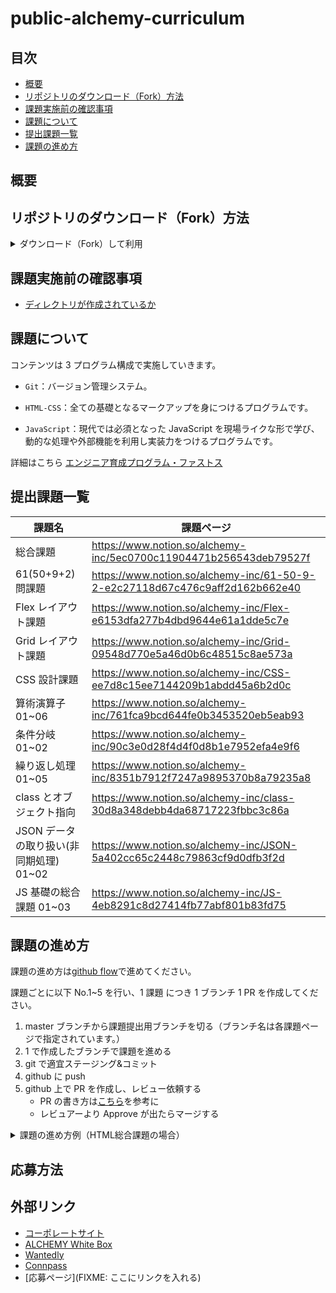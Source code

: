 # public-alchemy-curriculum

## 目次

- [概要](#概要)
- [リポジトリのダウンロード（Fork）方法](#リポジトリのダウンロード（Fork）方法)
- [課題実施前の確認事項](#課題実施前の確認事項)
- [課題について](#課題について)
- [提出課題一覧](#提出課題一覧)
- [課題の進め方](#課題の進め方)

## 概要

## リポジトリのダウンロード（Fork）方法

<details>
  <summary>ダウンロード（Fork）して利用</summary>

1. 「Fork」を押す

   ![](https://github.com/ALCHEMY-curriculum/public-alchemy-curriculum/assets/53852040/c419f24e-707d-455a-89f8-384cde2f0650)

2. 「Create Fork」を押す

   ![](https://github.com/ALCHEMY-curriculum/public-alchemy-curriculum/assets/53852040/165c6c6b-d14e-4898-9252-761ed22081e9)

3. Fork した「public-alchemy-curriculum」の「<> Code ▼ 」を押す

   ![](https://github.com/ALCHEMY-curriculum/public-alchemy-curriculum/assets/53852040/514c02a6-fa7f-429d-878f-c0ebc63edbec)

4. clone リンクをコピーする

   ![](https://github.com/ALCHEMY-curriculum/public-alchemy-curriculum/assets/53852040/074788ed-8e9a-49ee-8e22-b6901e03fa76)

5. ターミナルで`git clone git@github.com:XXXXXXXX/public-alchemy-curriculum.git`　を打ち込み、「ENTER」を押す

   ※ XXXXXXXX は Github のユーザネームが入ります

   ※ `git clone `の後に 4. でコピーしたものをペーストすると上記のコマンドになります

   ![](https://github.com/ALCHEMY-curriculum/public-alchemy-curriculum/assets/53852040/fd91392a-1e3d-43ca-90de-708e552a2851)

   ローカルに「public-alchemy-curriculum」フォルダが作成されていれば、clone が成功しています

   ![](https://github.com/ALCHEMY-curriculum/public-alchemy-curriculum/assets/53852040/821f7029-1d03-43ac-a3e6-3d6cb6128b1e)

</details>

## 課題実施前の確認事項

- [ディレクトリが作成されているか](https://www.notion.so/alchemy-inc/d39c7c0e8dce4ddfa049a1ea99e1e29f)

## 課題について

コンテンツは 3 プログラム構成で実施していきます。

- `Git`：バージョン管理システム。

- `HTML-CSS`：全ての基礎となるマークアップを身につけるプログラムです。

- `JavaScript`：現代では必須となった JavaScript を現場ライクな形で学び、動的な処理や外部機能を利用し実装力をつけるプログラムです。

詳細はこちら [エンジニア育成プログラム・ファストス](https://alchemy-inc.notion.site/f8240c382b984879ad656787136226f7)

## 提出課題一覧

| 課題名　                                | 課題ページ                                                                   |
| --------------------------------------- | ---------------------------------------------------------------------------- |
| 総合課題                                | https://www.notion.so/alchemy-inc/5ec0700c11904471b256543deb79527f           |
| 61(50+9+2)問課題                        | https://www.notion.so/alchemy-inc/61-50-9-2-e2c27118d67c476c9aff2d162b662e40 |
| Flex レイアウト課題                     | https://www.notion.so/alchemy-inc/Flex-e6153dfa277b4dbd9644e61a1dde5c7e      |
| Grid レイアウト課題                     | https://www.notion.so/alchemy-inc/Grid-09548d770e5a46d0b6c48515c8ae573a      |
| CSS 設計課題                            | https://www.notion.so/alchemy-inc/CSS-ee7d8c15ee7144209b1abdd45a6b2d0c       |
| 算術演算子 01~06                        | https://www.notion.so/alchemy-inc/761fca9bcd644fe0b3453520eb5eab93           |
| 条件分岐 01~02                          | https://www.notion.so/alchemy-inc/90c3e0d28f4d4f0d8b1e7952efa4e9f6           |
| 繰り返し処理 01~05                      | https://www.notion.so/alchemy-inc/8351b7912f7247a9895370b8a79235a8           |
| class とオブジェクト指向                | https://www.notion.so/alchemy-inc/class-30d8a348debb4da68717223fbbc3c86a     |
| JSON データの取り扱い(非同期処理) 01~02 | https://www.notion.so/alchemy-inc/JSON-5a402cc65c2448c79863cf9d0dfb3f2d      |
| JS 基礎の総合課題 01~03                 | https://www.notion.so/alchemy-inc/JS-4eb8291c8d27414fb77abf801b83fd75        |

## 課題の進め方

課題の進め方は[github flow](https://atmarkit.itmedia.co.jp/ait/articles/1708/01/news015.html)で進めてください。

課題ごとに以下 No.1~5 を行い、1 課題 につき 1 ブランチ 1 PR を作成してください。

1. master ブランチから課題提出用ブランチを切る（ブランチ名は各課題ページで指定されています。）
2. 1 で作成したブランチで課題を進める
3. git で適宜ステージング&コミット
4. github に push
5. github 上で PR を作成し、レビュー依頼する
   - PR の書き方は[こちら](https://hydrakecat.hatenablog.jp/entry/2018/06/30/%E3%83%AC%E3%83%93%E3%83%A5%E3%83%BC%E3%81%97%E3%81%A6%E3%82%82%E3%82%89%E3%81%84%E3%82%84%E3%81%99%E3%81%84PR%E3%81%AE%E6%9B%B8%E3%81%8D%E6%96%B9)を参考に
   - レビュアーより Approve が出たらマージする

<details>
  <summary>課題の進め方例（HTML総合課題の場合）</summary>
HTML総合課題ページ

https://alchemy-inc.notion.site/5ec0700c11904471b256543deb79527f

> [NOTE]
> No.1~7 はターミナルでの作業です。

1. 課題リポジトリに移動する

   - `cd public-alchemy-curriculum`と打ち込み、課題リポジトリに移動

2. 指定されたブランチ名(`html-general`)を確認しローカル環境でそのブランチを作成、現在のブランチから作成したブランチに移動する

   1. `git branch`と打ち込み、現在のブランチを確認

      - 下記画像は main ブランチにいることを表しています。

        ![](https://github.com/ALCHEMY-curriculum/public-alchemy-curriculum/assets/53852040/d1d1d10b-63e9-4443-a4de-2eaa19d312be)

   2. `git switch -c html-general`と打ち込み、指定されたブランチを作成しそのブランチに移動

      - `switch`が移動、`-c`が新規作成を意味します。

   3. `git branch`と打ち込み、`html-general`ブランチに移動していることを確認

      ![](https://github.com/ALCHEMY-curriculum/public-alchemy-curriculum/assets/53852040/8815d618-0ec9-4cea-a872-a11a176b7634)

3. 指定されたファイル(`general.html`)を任意のエディターで開き、課題を遂行

4. 修正したファイルをステージングに追加する

   - `git add html_learning/html/general.html` と打ち込み課題差分をステージング

5. ステージングされているファイルを確認する

   - `git status`と打ち込み、「Changes to be committed」に`html_learning/html/general.html`があることを確認
     ![](https://github.com/ALCHEMY-curriculum/public-alchemy-curriculum/assets/98860928/363691b7-ca22-4423-953e-58f54ba771fe)

6. ステージングされたファイルをメッセージ付きコミットする

   `git commit -m "feat:HTML総合課題の実装"` と打ち込みステージングしている内容をコミット（今回の例ではメッセージを`feat:HTML総合課題の実装`としています。）

   ※コミットメッセージは[こちら](https://qiita.com/konatsu_p/items/dfe199ebe3a7d2010b3e)を参考にしてください。

7. リモートリポジトリに変更をプッシュする

   `git push origin html-general`と打ち込みリポートリポジトリに作成したブランチを反映

   ![](https://github.com/ALCHEMY-curriculum/public-alchemy-curriculum/assets/53852040/3d3133bb-24dc-4455-b863-b7d9f2e659fa)

> [NOTE]
> No.8~9 は github での作業です。

8. リモートリポジトリで PR(プルリクエスト)を作成する

   1. `Compare & pull request`ボタンを押下

      ![](https://github.com/ALCHEMY-curriculum/public-alchemy-curriculum/assets/53852040/27ee83d6-bb79-4521-b975-04897d5f4845)

   2. ブランチが`html-general`ブランチから`main`に向いていることを確認

      ※ `base repository`、`head repository`の表記の箇所は赤い部分が自分のユーザ名になっているか必ず確認してください。

      ![](https://github.com/ALCHEMY-curriculum/public-alchemy-curriculum/assets/53852040/80240494-316b-4ba9-961b-a193a53ad317)

   3. PR 説明文を記載

      ※説明文は実務を想定し、他者から見てもらうことを意識して書くと勉強になります。

      ![](https://github.com/ALCHEMY-curriculum/public-alchemy-curriculum/assets/53852040/4f0eeb23-9643-45e0-8842-3337adea86a3)

   4. `Create pull request` ボタンを押下

      ![](https://github.com/ALCHEMY-curriculum/public-alchemy-curriculum/assets/53852040/5da817a6-ffd4-4d93-ad56-e457e5a1bcd8)

9. レビュアーより Approve が出たら、`Merge pull request`ボタンを押しマージする

   ![](https://github.com/ALCHEMY-curriculum/public-alchemy-curriculum/assets/98860928/81548b6f-f872-4af2-9aad-f38f11ba99dd)

</details>

## 応募方法

## 外部リンク

- [コーポレートサイト](https://alchemy-lab.jp/)
- [ALCHEMY White Box](https://alchemy-whitebox.super.site/)
- [Wantedly](https://www.wantedly.com/companies/alchemy-lab/post_articles/106376)
- [Connpass](https://alchemy.connpass.com/)
- [応募ページ](FIXME: ここにリンクを入れる)
